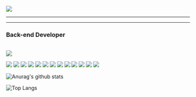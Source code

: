 <img align="center" src="https://i.pinimg.com/originals/bd/56/5d/bd565dcc0a556add0b0a0ed6b26d686e.gif"></img>
<hr>
<hr>
<h3>Back-end Developer</h3><br>
<a href="https://www.linkedin.com/in/ruan-rosa-a3210b204/"><img src="https://img.shields.io/badge/LinkedIn-0077B5?style=for-the-badge&logo=linkedin&logoColor=white"></a>
<p>
  <img src="https://img.shields.io/badge/PHP-c0adff?style=for-the-badge&logo=php&logoColor=black">
  <img src="https://img.shields.io/badge/laravel-c0adff?style=for-the-badge&logo=laravel&logoColor=black">
  <img src="https://img.shields.io/badge/lumen-c0adff?style=for-the-badge&logo=lumen&logoColor=black">
  <img src="https://img.shields.io/badge/Golang-c0adff?style=for-the-badge&logo=go&logoColor=black">
  <img src="https://img.shields.io/badge/++-c0adff?style=for-the-badge&logo=c&logoColor=black">
  <img src="https://img.shields.io/badge/NodeJS-c0adff?style=for-the-badge&logo=javascript&logoColor=black">
  <img src="https://img.shields.io/badge/ReactJS-c0adff?style=for-the-badge&logo=react&logoColor=black">
  <img src="https://img.shields.io/badge/Javascript-c0adff?style=for-the-badge&logo=javascript&logoColor=black">
  <img src="https://img.shields.io/badge/css-c0adff?style=for-the-badge&logo=&logoColor=black">
  <img src="https://img.shields.io/badge/Html-c0adff?style=for-the-badge&logo=html&logoColor=black">
  <img src="https://img.shields.io/badge/docker-c0adff?style=for-the-badge&logo=docker&logoColor=black">
  <img src="https://img.shields.io/badge/git-c0adff?style=for-the-badge&logo=git&logoColor=black">
  <img src="https://img.shields.io/badge/aws-c0adff?style=for-the-badge&logo=aws&logoColor=black">
</p>

![Anurag's github stats](https://github-readme-stats.vercel.app/api?username=RuanRosa&show_icons=true&theme=dracula)<br/>

![Top Langs](https://github-readme-stats.vercel.app/api/top-langs/?username=RuanRosa&layout=compact&theme=dracula)
